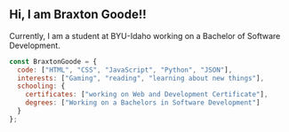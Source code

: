 ## Hi, I am Braxton Goode!!

Currently, I am a student at BYU-Idaho working on a Bachelor of Software Development.

```javascript
const BraxtonGoode = {
  code: ["HTML", "CSS", "JavaScript", "Python", "JSON"],
  interests: ["Gaming", "reading", "learning about new things"],
  schooling: {
    certificates: ["working on Web and Development Certificate"],
    degrees: ["Working on a Bachelors in Software Development"]
  }
};
```

<!--
**BraxtonGoode/BraxtonGoode** is a ✨ _special_ ✨ repository because its `README.md` (this file) appears on your GitHub profile.

Here are some ideas to get you started:

- 🔭 I’m currently working on ...
- 🌱 I’m currently learning ...
- 👯 I’m looking to collaborate on ...
- 🤔 I’m looking for help with ...
- 💬 Ask me about ...
- 📫 How to reach me: ...
- 😄 Pronouns: ...
- ⚡ Fun fact: ...
-->
